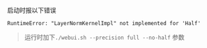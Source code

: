 启动时报以下错误
```
RuntimeError: "LayerNormKernelImpl" not implemented for 'Half'
```
> 运行时加下`./webui.sh --precision full --no-half` 参数